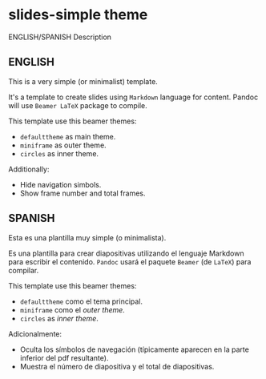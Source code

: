# slides-simple theme
ENGLISH/SPANISH Description

## ENGLISH
This is a very simple (or minimalist) template.

It's a template to create slides using `Markdown` language for content. Pandoc will use `Beamer LaTeX` package to compile.

This template use this beamer themes:

- `defaulttheme` as main theme.
- `miniframe` as outer theme.
- `circles` as inner theme.

Additionally: 

 - Hide navigation simbols.
 - Show frame number and total frames.
 
 
## SPANISH

Esta es una plantilla muy simple (o minimalista).

Es una plantilla para crear diapositivas utilizando el lenguaje Markdown para escribir el contenido. `Pandoc` usará el paquete `Beamer` (de `LaTeX`) para compilar.

This template use this beamer themes:

- `defaulttheme` como el tema principal.
- `miniframe` como el *outer theme*.
- `circles` as *inner theme*.

Adicionalmente: 

 - Oculta los símbolos de navegación (típicamente aparecen en la parte inferior del pdf resultante).
 - Muestra el número de diapositiva y el total de diapositivas.
 
